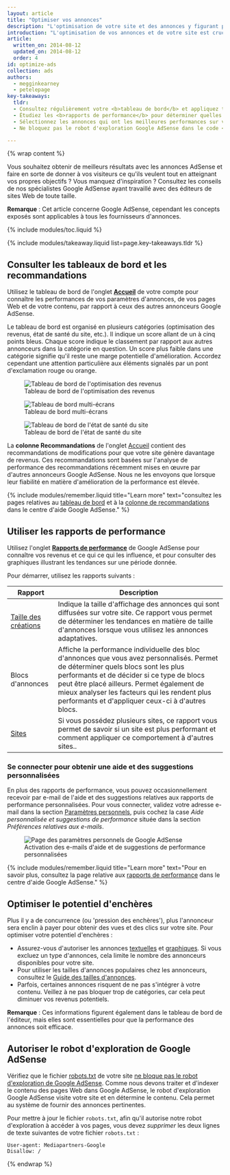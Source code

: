 ```yaml
---
layout: article
title: "Optimiser vos annonces"
description: "L'optimisation de votre site et des annonces y figurant peut améliorer la qualité des annonces diffusées et accroître votre potentiel de revenus."
introduction: "L'optimisation de vos annonces et de votre site est cruciale pour la réussite de vos objectifs. Grâce à l'optimisation, vous pouvez augmenter les revenus générés par vos annonces, améliorer la qualité de votre site, obtenir davantage de trafic ou atteindre un autre de vos objectifs."
article:
  written_on: 2014-08-12
  updated_on: 2014-08-12
  order: 4
id: optimize-ads
collection: ads
authors:
  - megginkearney
  - petelepage
key-takeaways:
  tldr:
  - Consultez régulièrement votre <b>tableau de bord</b> et appliquez toutes les <b>recommandations</b>.
  - Étudiez les <b>rapports de performance</b> pour déterminer quelles annonces apportent le plus de valeur ajoutée, pour vous et vos utilisateurs.
  - Sélectionnez les annonces qui ont les meilleures performances sur votre site.
  - Ne bloquez pas le robot d'exploration Google AdSense dans le code <code>robots.txt</code>.

---
```


{% wrap content %}

Vous souhaitez obtenir de meilleurs résultats avec les annonces AdSense et faire en sorte de donner à vos visiteurs ce qu'ils veulent tout en atteignant vos propres objectifs ? Vous manquez d'inspiration ?
Consultez les conseils de nos spécialistes Google AdSense ayant travaillé avec des éditeurs de sites Web de toute taille.

<b>Remarque</b> : Cet article concerne Google AdSense, cependant les concepts exposés sont applicables à tous les fournisseurs d'annonces.

{% include modules/toc.liquid %}

{% include modules/takeaway.liquid list=page.key-takeaways.tldr %}

## Consulter les tableaux de bord et les recommandations

Utilisez le tableau de bord de l'onglet <b>[Accueil](https://www.google.com/adsense/app#home)</b> de votre compte pour connaître les performances de vos paramètres d'annonces, de vos pages Web et de votre contenu, par rapport à ceux des autres annonceurs Google AdSense.

Le tableau de bord est organisé en plusieurs catégories (optimisation des revenus, état de santé du site, etc.). Il indique un score allant de un à cinq points bleus. Chaque score indique le classement par rapport aux autres annonceurs dans la catégorie en question. Un score plus faible dans une catégorie signifie qu'il reste une marge potentielle d'amélioration. Accordez cependant une attention particulière aux éléments signalés par un pont d'exclamation rouge ou orange.

<figure>
  <img src="images/optimization_score.png" alt="Tableau de bord de l'optimisation des revenus">
  <figcaption>Tableau de bord de l'optimisation des revenus</figcaption>
</figure>

<figure>
  <img src="images/multiscreen_score.png" alt="Tableau de bord multi-écrans">
  <figcaption>Tableau de bord multi-écrans</figcaption>
</figure>

<figure>
  <img src="images/site_score.png" alt="Tableau de bord de l'état de santé du site">
  <figcaption>Tableau de bord de l'état de santé du site</figcaption>
</figure>



La <b>colonne Recommandations</b> de l'onglet [Accueil](https://www.google.com/adsense/app#home) contient des recommandations de modifications pour que votre site génère davantage de revenus. 
Ces recommandations sont basées sur l'analyse de performance des recommandations récemment mises en œuvre par d'autres annonceurs Google AdSense. Nous ne les envoyons que lorsque leur fiabilité en matière d'amélioration de la performance est élevée.

{% include modules/remember.liquid title="Learn more" text="consultez les pages relatives au <a href='https://support.google.com/adsense/answer/3006004'>tableau de bord</a> et à la <a href='https://support.google.com/adsense/answer/1725006'>colonne de recommandations</a> dans le centre d'aide Google AdSense." %}

## Utiliser les rapports de performance

Utilisez l'onglet <b>[Rapports de performance](https://www.google.com/adsense/app#viewreports)</b> de Google AdSense pour connaître vos revenus et ce qui ce qui les influence, et pour consulter des graphiques illustrant les tendances sur une période donnée.

Pour démarrer, utilisez les rapports suivants :

<table class="table-2">
  <colgroup>
    <col span="1">
    <col span="1">
  </colgroup>
  <thead>
    <tr>
      <th>Rapport</th>
      <th>Description</th>
    </tr>
  </thead>
  <tbody>
    <tr>
      <td data-th="Rapport">
        <a href="https://support.google.com/adsense/answer/3540509">Taille des créations</a>
      </td>
      <td data-th="Description">
        Indique la taille d'affichage des annonces qui sont diffusées sur votre site. Ce rapport vous permet de déterminer les tendances en matière de taille d'annonces lorsque vous utilisez les annonces adaptatives.
      </td>
    </tr>
    <tr>
      <td data-th="Rapport">
        Blocs d'annonces
      </td>
      <td data-th="Description">
        Affiche la performance individuelle des bloc d'annonces que vous avez personnalisés. Permet de déterminer quels blocs sont les plus performants et de décider si ce type de blocs peut être placé ailleurs. Permet également de mieux analyser les facteurs qui les rendent plus performants et d'appliquer ceux-ci à d'autres blocs.
      </td>
    </tr>
    <tr>
      <td data-th="Rapport"> <a href="https://support.google.com/adsense/answer/1407511">Sites</a>
      </td>
      <td data-th="Description">
        Si vous possédez plusieurs sites, ce rapport vous permet de savoir si un site est plus performant et comment appliquer ce comportement à d'autres sites..
      </td>
    </tr>
  </tbody>
</table>

### Se connecter pour obtenir une aide et des suggestions personnalisées

En plus des rapports de performance, vous pouvez occasionnellement recevoir par e-mail de l'aide et des suggestions relatives aux rapports de performance personnalisées. Pour vous connecter, validez votre adresse e-mail dans la section [Paramètres personnels](https://www.google.com/adsense/app#personalSettings), puis cochez la case *Aide personnalisée et suggestions de performance* située dans la section *Préférences relatives aux e-mails*.

<figure>
  <img src="images/adsense-emails.jpg" srcset="images/adsense-emails.jpg 1x, images/adsense-emails-2x.jpg 2x" alt="Page des paramètres personnels de Google AdSense">
  <figcaption>Activation des e-mails d'aide et de suggestions de performance personnalisées</figcaption>
</figure>

{% include modules/remember.liquid title="Learn more" text="Pour en savoir plus, consultez la page relative aux <a href='https://support.google.com/adsense/answer/160562'>rapports de performance</a> dans le centre d'aide Google AdSense." %}

## Optimiser le potentiel d'enchères

Plus il y a de concurrence (ou 'pression des enchères'), plus l'annonceur sera enclin à payer pour obtenir des vues et des clics sur votre site. Pour optimiser votre potentiel d'enchères :

* Assurez-vous d'autoriser les annonces [textuelles](https://support.google.com/adsense/answer/185665) et [graphiques](https://support.google.com/adsense/answer/185666). Si vous excluez un type d'annonces, cela limite le nombre des annonceurs disponibles pour votre site.
* Pour utiliser les tailles d'annonces populaires chez les annonceurs, consultez le [Guide des tailles d'annonces](https://support.google.com/adsense/answer/6002621).
* Parfois, certaines annonces risquent de ne pas s'intégrer à votre contenu. Veillez à ne pas bloquer trop de catégories, car cela peut diminuer vos revenus potentiels.

<b>Remarque</b> : Ces informations figurent également dans le tableau de bord de l'éditeur, mais elles sont essentielles pour que la performance des annonces soit efficace.

## Autoriser le robot d'exploration de Google AdSense

Vérifiez que le fichier [robots.txt](https://support.google.com/webmasters/answer/6062608) de votre site [ne bloque pas le robot d'exploration de Google AdSense](https://support.google.com/adsense/answer/10532).
Comme nous devons traiter et d'indexer le contenu des pages Web dans Google AdSense, le robot d'exploration Google AdSense visite votre site et en détermine le contenu.  Cela permet au système de fournir des annonces pertinentes.

Pour mettre à jour le fichier `robots.txt`, afin qu'il autorise notre robot d'exploration à accéder à vos pages, vous devez *supprimer* les deux lignes de texte suivantes de votre fichier `robots.txt` :

    User-agent: Mediapartners-Google
    Disallow: /



{% endwrap %}

